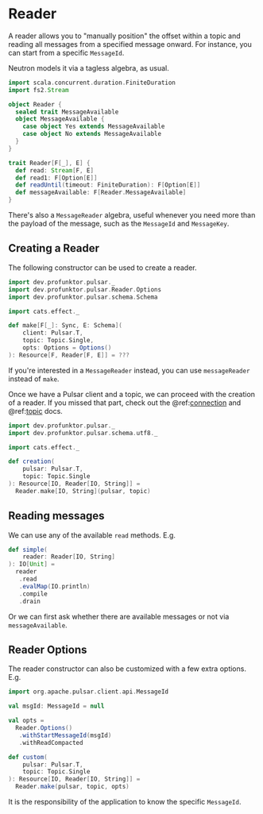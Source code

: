 # Reader

A reader allows you to "manually position" the offset within a topic and reading all messages from a specified message onward. For instance, you can start from a specific `MessageId`.

Neutron models it via a tagless algebra, as usual.

```scala mdoc:compile-only
import scala.concurrent.duration.FiniteDuration
import fs2.Stream

object Reader {
  sealed trait MessageAvailable
  object MessageAvailable {
    case object Yes extends MessageAvailable
    case object No extends MessageAvailable
  }
}

trait Reader[F[_], E] {
  def read: Stream[F, E]
  def read1: F[Option[E]]
  def readUntil(timeout: FiniteDuration): F[Option[E]]
  def messageAvailable: F[Reader.MessageAvailable]
}
```

There's also a `MessageReader` algebra, useful whenever you need more than the payload of the message, such as the `MessageId` and `MessageKey`.

## Creating a Reader

The following constructor can be used to create a reader.

```scala mdoc:compile-only
import dev.profunktor.pulsar._
import dev.profunktor.pulsar.Reader.Options
import dev.profunktor.pulsar.schema.Schema

import cats.effect._

def make[F[_]: Sync, E: Schema](
    client: Pulsar.T,
    topic: Topic.Single,
    opts: Options = Options()
): Resource[F, Reader[F, E]] = ???
```

If you're interested in a `MessageReader` instead, you can use `messageReader` instead of `make`.

Once we have a Pulsar client and a topic, we can proceed with the creation of a reader. If you missed that part, check out the @ref:[connection](../reference/Connection.md) and @ref:[topic](../reference/Topic.md) docs.

```scala mdoc
import dev.profunktor.pulsar._
import dev.profunktor.pulsar.schema.utf8._

import cats.effect._

def creation(
    pulsar: Pulsar.T,
    topic: Topic.Single
): Resource[IO, Reader[IO, String]] =
  Reader.make[IO, String](pulsar, topic)
```

## Reading messages

We can use any of the available `read` methods. E.g.

```scala mdoc
def simple(
    reader: Reader[IO, String]
): IO[Unit] =
  reader
   .read
   .evalMap(IO.println)
   .compile
   .drain
```

Or we can first ask whether there are available messages or not via `messageAvailable`.

## Reader Options

The reader constructor can also be customized with a few extra options. E.g.

```scala mdoc
import org.apache.pulsar.client.api.MessageId

val msgId: MessageId = null

val opts =
  Reader.Options()
   .withStartMessageId(msgId)
   .withReadCompacted

def custom(
    pulsar: Pulsar.T,
    topic: Topic.Single
): Resource[IO, Reader[IO, String]] =
  Reader.make(pulsar, topic, opts)
```

It is the responsibility of the application to know the specific `MessageId`.
